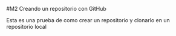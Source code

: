#M2 Creando un repositorio con GitHub

Esta es una prueba de como crear un repositorio y clonarlo en un repositorio local

